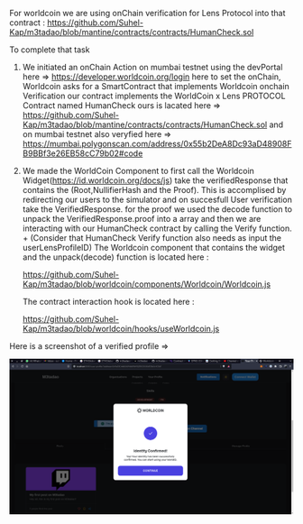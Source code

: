 For worldcoin we are using onChain verification for Lens Protocol into that contract : https://github.com/Suhel-Kap/m3tadao/blob/mantine/contracts/contracts/HumanCheck.sol



To complete that task

1) We initiated an onChain Action on mumbai testnet using the devPortal here => https://developer.worldcoin.org/login 
   here to set the onChain, Worldcoin asks for a SmartContract that implements Worldcoin onchain Verification our contract implements the 
   WorldCoin x Lens PROTOCOL Contract named HumanCheck ours is lacated here => https://github.com/Suhel-Kap/m3tadao/blob/mantine/contracts/contracts/HumanCheck.sol
   and on mumbai testnet also veryfied here => https://mumbai.polygonscan.com/address/0x55b2DeA8Dc93aD48908FB9BBf3e26EB58cC79b02#code
   
2) We made the WorldCoin Component to first call the Worldcoin Widget(https://id.worldcoin.org/docs/js) take the verifiedResponse that contains the        (Root,NullifierHash and the Proof). This is accomplised by redirecting our users to the simulator and on succesfull User verification take the VerifiedResponse. 
   for the proof we used the decode function to unpack the VerifiedResponse.proof into a array and then we are interacting with our HumanCheck contract by calling 
   the Verify function. + (Consider that HumanCheck Verify function also needs as input the userLensProfileID)
   The Worldcoin component that contains the widget and the unpack(decode) function is located here : 
   
   https://github.com/Suhel-Kap/m3tadao/blob/worldcoin/components/Worldcoin/Worldcoin.js
   
   The contract interaction hook is located here : 
   
   https://github.com/Suhel-Kap/m3tadao/blob/worldcoin/hooks/useWorldcoin.js
   
   
  Here is a screenshot of a verified profile => 
  
  ![image](../public/worldcoin.png)




